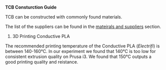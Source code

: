 **TCB Consturction Guide**

TCB can be constructed with commonly found materials.

The list of the suppliers can be found in the [mateirals and suppliers](Material_and_Supplier.md) section.


1. 3D Printing Conductive PLA

  The recommended printing temperature of the Conductive PLA (*Electrifi*) is between 140-160°C.
  In our experiment we found that 140°C is too low for consistent extrusion quality on Prusa i3.
  We found that 150°C outputs a good printing quality and reistance. 
  


